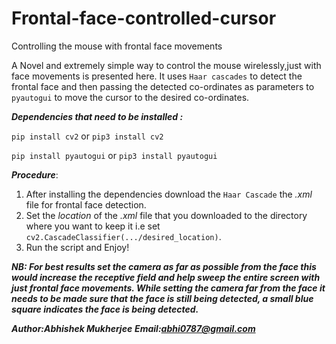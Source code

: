 # Frontal-face-controlled-cursor
Controlling the mouse with frontal face movements

A Novel and extremely simple way to control the mouse wirelessly,just with face movements is presented here. It uses `Haar cascades` to detect the frontal face and then passing the detected co-ordinates as parameters to `pyautogui` to move the cursor to the desired co-ordinates. 

***Dependencies that need to be installed :***

`pip install cv2` or `pip3 install cv2`

`pip install pyautogui` or `pip3 install pyautogui`

***Procedure***:
1) After installing the dependencies download the `Haar Cascade` the _.xml_ file for frontal face detection. 
2) Set the _location_ of the _.xml_ file that you downloaded to the directory where you want to keep it i.e set `cv2.CascadeClassifier(.../desired_location)`. 
2) Run the script and Enjoy!

_**NB: For best results set the camera as far as possible from the face this would increase the receptive field and help sweep the entire screen with just frontal face movements. While setting the camera far from the face it needs to be made sure that the face is still being detected, a small blue square indicates the face is being detected.**_

***Author:Abhishek Mukherjee***
***Email:abhi0787@gmail.com***

